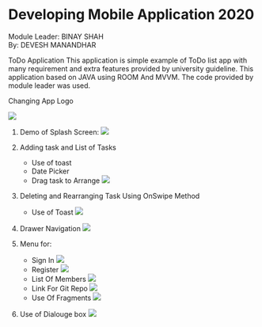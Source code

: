 # Developing Mobile Application 2020
Module Leader: BINAY SHAH<br>
By: DEVESH MANANDHAR


ToDo Application
This application is simple example of ToDo list app with many requirement and extra features provided by university guideline. 
This application based on JAVA using ROOM And MVVM. The code provided by module leader was used.</p>
Changing App Logo

![](images/logo.jpg)

1. Demo of Splash Screen:
![](images/s.gif)

2. Adding task and List of Tasks
    * Use of toast
    * Date Picker
    * Drag task to Arrange
       ![](images/add.gif)
3. Deleting and Rearranging Task Using OnSwipe Method
    * Use of Toast
    ![](images/drag.gif)
4. Drawer Navigation
![](images/nav.gif)
5. Menu for:
    * Sign In
    ![](images/in.gif)
    * Register
    ![](images/reg.gif)
    * List Of Members
    ![](images/rlist.gif)
    * Link For Git Repo
    ![](images/Git.gif)
    * Use Of Fragments
    ![](images/frag.gif)
6. Use of Dialouge box
![](images/dia.gif)